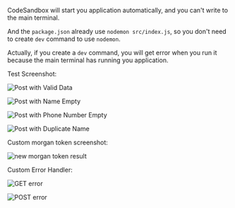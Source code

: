 CodeSandbox will start you application automatically, and you can't write to the main terminal. 

And the `package.json` already use `nodemon src/index.js`, so you don't need to create `dev` command to use `nodemon`. 

Actually, if you create a `dev` command, you will get error when you run it because the main terminal has running you application.

Test Screenshot: 


![Post with Valid Data](https://github.com/fish-404/fullstackopen-fish/blob/master/part3/Phone%20Book%20Backend/postWithDatas.png)

![Post with Name Empty](https://github.com/fish-404/fullstackopen-fish/blob/master/part3/Phone%20Book%20Backend/postNameMissing.png)

![Post with Phone Number Empty](https://github.com/fish-404/fullstackopen-fish/blob/master/part3/Phone%20Book%20Backend/postPhoneMissing.png)

![Post with Duplicate Name](https://github.com/fish-404/fullstackopen-fish/blob/master/part3/Phone%20Book%20Backend/postUnique.png)

Custom morgan token screenshot:

![new morgan token result](https://github.com/fish-404/fullstackopen-fish/blob/master/part3/Phone%20Book%20Backend/morganMyToken.png)

Custom Error Handler: 

![GET error](https://github.com/fish-404/fullstackopen-fish/blob/master/part3/Phone%20Book%20Backend/getError.png)

![POST error](https://github.com/fish-404/fullstackopen-fish/blob/master/part3/Phone%20Book%20Backend/postError.png)
